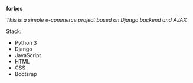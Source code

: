 **forbes**

_This is a simple e-commerce project based on Django backend and AJAX_


Stack:
  * Python 3
  * Django
  * JavaScript
  * HTML
  * CSS
  * Bootsrap
